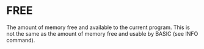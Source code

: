 # FREE

The amount of memory free and available to the current program. This is not the same as the amount of memory free and usable by BASIC (see INFO command).
